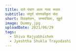 ```yaml
---
title: दाते पंचांग आता नव्या रूपात
subtitle: संपूर्ण संगणकीकृत सेवा
short: विवाहमेलन, जन्मपत्रिका, मुहूर्त
image: Dummy.jpg
uploadDate: 2021/06/29
tags:
  - Shiva Rajyabhishek
  - Jyeshtha Shukla Trayodashi
---
```

